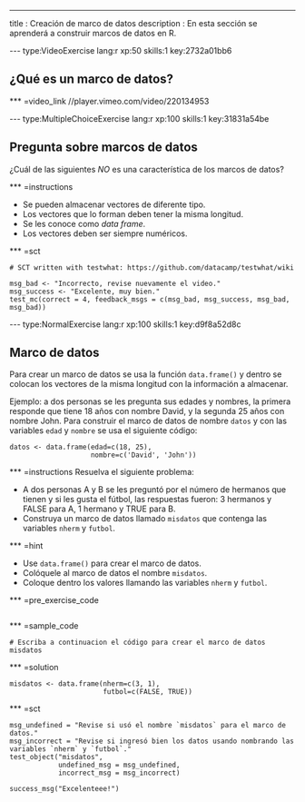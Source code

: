 ---
title       : Creación de marco de datos
description : En esta sección se aprenderá a construir marcos de datos en R.

--- type:VideoExercise lang:r xp:50 skills:1 key:2732a01bb6
## ¿Qué es un marco de datos?

*** =video_link
//player.vimeo.com/video/220134953

--- type:MultipleChoiceExercise lang:r xp:100 skills:1 key:31831a54be
## Pregunta sobre marcos de datos

¿Cuál de las siguientes *NO* es una característica de los marcos de datos?

*** =instructions
- Se pueden almacenar vectores de diferente tipo.
- Los vectores que lo forman deben tener la misma longitud.
- Se les conoce como _data frame_.
- Los vectores deben ser siempre numéricos.

*** =sct
```{r}
# SCT written with testwhat: https://github.com/datacamp/testwhat/wiki

msg_bad <- "Incorrecto, revise nuevamente el video."
msg_success <- "Excelente, muy bien."
test_mc(correct = 4, feedback_msgs = c(msg_bad, msg_success, msg_bad, msg_bad))
```

--- type:NormalExercise lang:r xp:100 skills:1 key:d9f8a52d8c
## Marco de datos

Para crear un marco de datos se usa la función `data.frame()` y dentro se colocan los vectores de la misma longitud con la información a almacenar.

Ejemplo: a dos personas se les pregunta sus edades y nombres, la primera responde que tiene 18 años con nombre David, y la segunda 25 años con nombre John. Para construir el marco de datos de nombre `datos` y con las variables `edad` y `nombre` se usa el siguiente código:

```{r, eval=F}
datos <- data.frame(edad=c(18, 25),
                    nombre=c('David', 'John'))
```

*** =instructions
Resuelva el siguiente problema:

- A dos personas A y B se les preguntó por el número de hermanos que tienen y si les gusta el fútbol, las respuestas fueron: 3 hermanos y FALSE para A, 1 hermano y TRUE para B.
- Construya un marco de datos llamado `misdatos` que contenga las variables `nherm` y `futbol`.

*** =hint
- Use `data.frame()` para crear el marco de datos.
- Colóquele al marco de datos el nombre `misdatos`.
- Coloque dentro los valores llamando las variables `nherm` y `futbol`.


*** =pre_exercise_code
```{r}

```

*** =sample_code
```{r}
# Escriba a continuacion el código para crear el marco de datos misdatos

```

*** =solution
```{r}
misdatos <- data.frame(nherm=c(3, 1),
                       futbol=c(FALSE, TRUE))
```

*** =sct
```{r}
msg_undefined = "Revise si usó el nombre `misdatos` para el marco de datos."
msg_incorrect = "Revise si ingresó bien los datos usando nombrando las variables `nherm` y `futbol`."
test_object("misdatos",
            undefined_msg = msg_undefined,
            incorrect_msg = msg_incorrect) 

success_msg("Excelenteee!")
```
